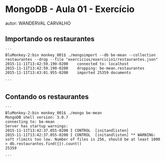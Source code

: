 # MongoDB - Aula 01 - Exercício
autor: WANDERVAL CARVALHO

## Importando os restaurantes

    ```
    BluMonkey-2:bin monkey_001$ ./mongoimport --db be-mean --collection restaurantes --drop --file "exercicios/exercicio1/restaurantes.json"
    2015-11-11T13:42:59.190-0200    connected to: localhost
    2015-11-11T13:42:59.190-0200    dropping: be-mean.restaurantes
    2015-11-11T13:43:01.955-0200    imported 25359 documents

    ```

    


## Contando os restaurantes

    ```
    BluMonkey-2:bin monkey_001$ ./mongo be-mean
    MongoDB shell version: 3.0.7
    connecting to: be-mean
    Server has startup warnings: 
    2015-11-11T13:42:37.055-0200 I CONTROL  [initandlisten] 
    2015-11-11T13:42:37.055-0200 I CONTROL  [initandlisten] ** WARNING: soft rlimits too low. Number of files is 256, should be at least 1000
    > db.restaurantes.find({}).count()
    25359

    ```
